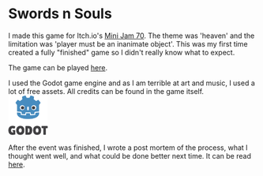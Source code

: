 # Swords n Souls

I made this game for Itch.io's [Mini Jam 70](https://itch.io/jam/mini-jam-70-heaven). The theme was 'heaven' and the limitation was 'player must be an inanimate object'. This was my first time created a fully "finished" game so I didn't really know what to expect.

The game can be played [here](https://jlarminay.itch.io/swords-n-souls).

I used the Godot game engine and as I am terrible at art and music, I used a lot of free assets. All credits can be found in the game itself.
<br/>
<img width="80" src="https://raw.githubusercontent.com/devicons/devicon/master/icons/godot/godot-original-wordmark.svg" />

After the event was finished, I wrote a post mortem of the process, what I thought went well, and what could be done better next time. It can be read [here](https://jlarminay.itch.io/swords-n-souls/devlog/210289/post-mortem).
